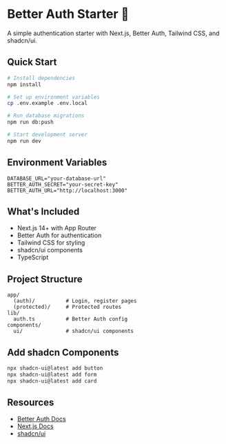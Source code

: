# Better Auth Starter 🔐

A simple authentication starter with Next.js, Better Auth, Tailwind CSS, and shadcn/ui.

## Quick Start

```bash
# Install dependencies
npm install

# Set up environment variables
cp .env.example .env.local

# Run database migrations
npm run db:push

# Start development server
npm run dev
```

## Environment Variables

```env
DATABASE_URL="your-database-url"
BETTER_AUTH_SECRET="your-secret-key"
BETTER_AUTH_URL="http://localhost:3000"
```

## What's Included

-  Next.js 14+ with App Router
-  Better Auth for authentication
-  Tailwind CSS for styling
-  shadcn/ui components
-  TypeScript

## Project Structure

```
app/
  (auth)/          # Login, register pages
  (protected)/     # Protected routes
lib/
  auth.ts          # Better Auth config
components/
  ui/              # shadcn/ui components
```

## Add shadcn Components

```bash
npx shadcn-ui@latest add button
npx shadcn-ui@latest add form
npx shadcn-ui@latest add card
```

## Resources

- [Better Auth Docs](https://better-auth.com)
- [Next.js Docs](https://nextjs.org/docs)
- [shadcn/ui](https://ui.shadcn.com)